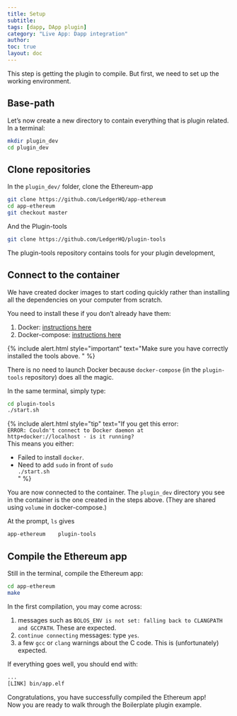 ```yaml
---
title: Setup
subtitle:
tags: [dapp, DApp plugin]
category: "Live App: Dapp integration"
author:
toc: true
layout: doc
---
```


This step is getting the plugin to compile. But first, we need to set up the working environment.

## Base-path

Let’s now create a new directory to contain everything that is plugin related.  
In a terminal:

```sh
mkdir plugin_dev
cd plugin_dev
```
## Clone repositories

In the `plugin_dev/` folder, clone the Ethereum-app 
```sh
git clone https://github.com/LedgerHQ/app-ethereum
cd app-ethereum
git checkout master
```
And the Plugin-tools
```sh
git clone https://github.com/LedgerHQ/plugin-tools
```
The plugin-tools repository contains tools for your plugin development, 

## Connect to the container

We have created docker images to start coding quickly rather than installing all the dependencies on your computer from scratch.

You need to install these if you don’t already have them:

1. Docker: [instructions here](https://docs.docker.com/get-docker/)
2. Docker-compose: [instructions here](https://docs.docker.com/compose/install/)

<!--  -->
{% include alert.html style="important" text="Make sure you have correctly installed the tools above.
" %}
<!--  -->

There is no need to launch Docker because `docker-compose` (in the `plugin-tools` repository) does all the magic. 

In the same terminal, simply type:

```sh
cd plugin-tools
./start.sh
```

<!--  -->
{% include alert.html style="tip" text="If you get this error:<br>
<code>ERROR: Couldn't connect to Docker daemon at http+docker://localhost - is it running? </code><br>
This means you either:<br>
- Failed to install <code>docker</code>.<br>
- Need to add <code>sudo</code> in front of <code>sudo ./start.sh</code><br>
" %}
<!--  -->

You are now connected to the container. The `plugin_dev` directory you see in the container is the one created in the steps above. (They are shared using `volume` in docker-compose.)

At the prompt, `ls` gives
```sh
app-ethereum    plugin-tools
```
## Compile the Ethereum app

Still in the terminal, compile the Ethereum app:
```sh
cd app-ethereum
make
```

In the first compilation, you may come across:
1. messages such as `BOLOS_ENV is not set: falling back to CLANGPATH and GCCPATH`. These are expected.
2. `continue connecting` messages: type `yes`.
3. a few `gcc` or `clang` warnings about the C code. This is (unfortunately) expected.

If everything goes well, you should end with:
```sh
...
[LINK] bin/app.elf
```

Congratulations, you have successfully compiled the Ethereum app!  
Now you are ready to walk through the Boilerplate plugin example.
